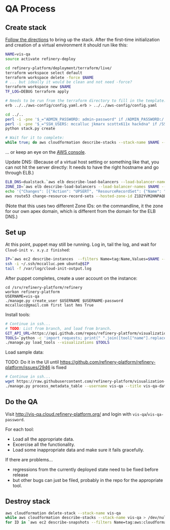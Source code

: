 # QA Process

## Create stack
[Follow the directions](https://github.com/refinery-platform/refinery-platform/wiki/AWS-deployment) to bring up the stack.
After the first-time initialization and creation of a virtual environment it should run like this:
```bash
NAME=vis-qa
source activate refinery-deploy

cd refinery-platform/deployment/terraform/live/
terraform workspace select default
terraform workspace delete -force $NAME
# ... but ideally it would be clean and not need -force? 
terraform workspace new $NAME
TF_LOG=DEBUG terraform apply

# Needs to be run from the terraform directory to fill in the template:
erb ../../aws-config/config.yaml.erb > ../../aws-config/config.yaml

cd ../..
perl -i -pne '$_="ADMIN_PASSWORD: admin-password" if /ADMIN_PASSWORD:/' aws-config/config.yaml
perl -i -pne '$_="SSH_USERS: mccalluc jkmarx scottx611x hackdna" if /SSH_USERS:/' aws-config/config.yaml
python stack.py create

# Wait for it to complete:
while true; do aws cloudformation describe-stacks --stack-name $NAME --query 'Stacks[*].[StackStatus]' --output text; sleep 2; done
```
... or keep an eye on the [AWS console](https://console.aws.amazon.com/cloudformation/home?region=us-east-1#/stacks?filter=active).

Update DNS: (Because of a virtual host setting or something like that, you can not hit the server directly:
It needs to have the right hostname and go through ELB.)
```bash
ELB_DNS=dualstack.`aws elb describe-load-balancers --load-balancer-names $NAME --query 'LoadBalancerDescriptions[*].DNSName' --output text`
ZONE_ID=`aws elb describe-load-balancers --load-balancer-names $NAME --query 'LoadBalancerDescriptions[*].CanonicalHostedZoneNameID' --output text`
echo '{"Changes": [{"Action": "UPSERT", "ResourceRecordSet": {"Name": "'$NAME'.cloud.refinery-platform.org", "Type": "A", "AliasTarget": {"HostedZoneId": "'$ZONE_ID'", "DNSName": "'$ELB_DNS'", "EvaluateTargetHealth": false}}}]}' > /tmp/dns.json
aws route53 change-resource-record-sets --hosted-zone-id Z1D2YVM2HNPAQB --change-batch file:///tmp/dns.json
```
(Note that this uses two different Zone IDs: on the commandline, it the zone for our own apex domain, which is different from the domain for the ELB DNS.)

## Set up
At this point, puppet may still be running. Log in, tail the log, and wait for `Cloud-init v. x.y.z finished`:
```bash
IP=`aws ec2 describe-instances  --filters Name=tag:Name,Values=$NAME --query 'Reservations[].Instances[].PublicIpAddress' --output=text`
ssh -i ~/.ssh/mccalluc.pem ubuntu@$IP
tail -f /var/log/cloud-init-output.log
```

After puppet completes, create a user account on the instance:
```
cd /srv/refinery-platform/refinery
workon refinery-platform
USERNAME=vis-qa
./manage.py create_user $USERNAME $USERNAME-password mccallucc@gmail.com first last hms True
```

Install tools:
```bash
# Continue in ssh...
# TODO: List from branch, and load from branch.
GIT_API_URL=https://api.github.com/repos/refinery-platform/visualization-tools/contents/tool-annotations
TOOLS=`python -c 'import requests; print(" ".join([tool["name"].replace(".json","") for tool in requests.get("'$GIT_API_URL'").json()]))'`
./manage.py load_tools --visualizations $TOOLS
```

Load sample data:

TODO: Do it in the UI until https://github.com/refinery-platform/refinery-platform/issues/2946 is fixed

```bash
# Continue in ssh...
wget https://raw.githubusercontent.com/refinery-platform/visualization-tools/master/vis-qa-data.csv
./manage.py process_metadata_table --username vis-qa --title vis-qa-data --file_name vis-qa-data.csv --source_column_index 1 --data_file_column 0 --delimiter comma
```

## Do the QA

Visit http://vis-qa.cloud.refinery-platform.org/ and login with `vis-qa`/`vis-qa-password`.

For each tool:
- Load all the appropriate data.
- Excercise all the functionality.
- Load some inappropriate data and make sure it fails gracefully.

If there are problems...
- regressions from the currently deployed state need to be fixed before release
- but other bugs can just be filed, probably in the repo for the appropriate tool.

## Destroy stack

```bash
aws cloudformation delete-stack --stack-name vis-qa
while aws cloudformation describe-stacks --stack-name vis-qa > /dev/null; do echo 'still up'; sleep 10; done
for ID in `aws ec2 describe-snapshots --filters Name=tag:aws:cloudformation:stack-name,Values=vis-qa --query 'Snapshots[].[SnapshotId]' --output=text`; do aws ec2 delete-snapshot --snapshot-id $ID; done
```

